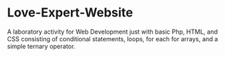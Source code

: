 # Love-Expert-Website
A laboratory activity for Web Development just with basic Php, HTML, and CSS consisting of conditional statements, loops, for each for arrays, and a simple ternary operator.
